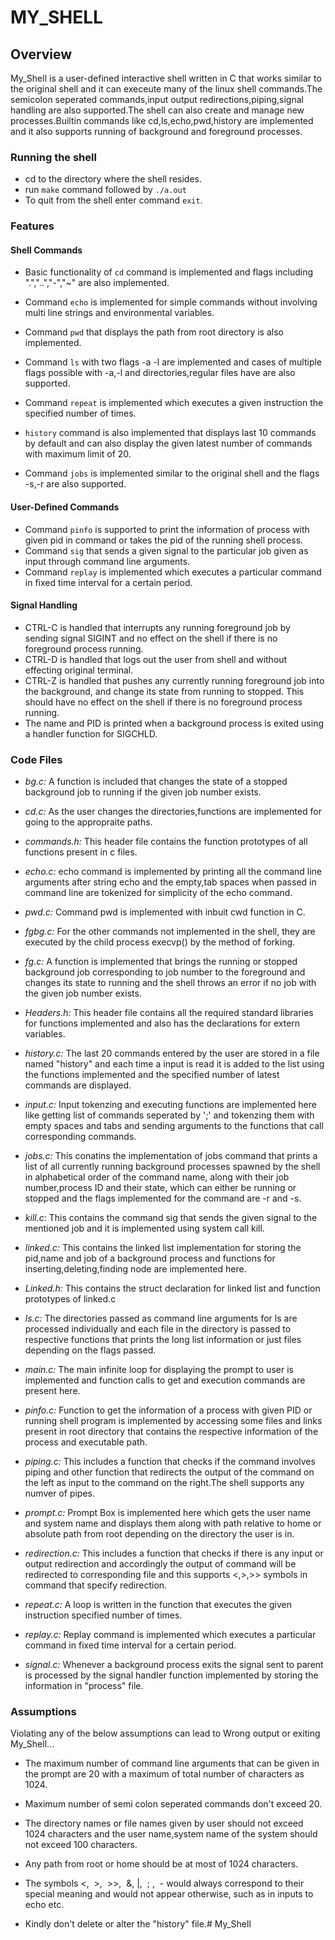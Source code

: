 # MY_SHELL

## Overview

My_Shell is a user-defined interactive shell written in C that works similar to the original shell and it can execeute many of the linux shell commands.The semicolon seperated commands,input output redirections,piping,signal handling are also supported.The shell can also create and manage new processes.Builtin commands like cd,ls,echo,pwd,history are implemented and it also supports running of background and foreground processes.


### Running the shell

* cd to the directory where the shell resides.
* run `make` command followed by `./a.out`
* To quit from the shell enter command `exit`.


### Features

#### Shell Commands
* Basic functionality of `cd` command is implemented and flags including ".","..","-","~" are also implemented.
* Command `echo` is implemented for simple commands without involving multi line strings and environmental variables.
* Command `pwd` that displays the path from root directory is also implemented.
* Command `ls` with two flags -a -l are implemented and cases of multiple flags possible with -a,-l and directories,regular files have are also supported.

* Command `repeat` is implemented which executes a given instruction the specified number of times.
* `history` command is also implemented that displays last 10 commands by default and can also display the given latest number of commands with maximum limit of 20.
* Command `jobs` is implemented similar to the original shell and the flags -s,-r are also supported.


#### User-Defined Commands

* Command `pinfo` is supported to print the information of process with given pid in command or takes the pid of the running shell process.
* Command `sig` that sends a given signal to the particular job given as input through command line arguments.
* Command `replay` is implemented which executes a particular command in fixed time interval for a certain period.


#### Signal Handling

* CTRL-C is handled that interrupts any running foreground job by sending signal SIGINT and no effect on the shell if there is no foreground process running.
* CTRL-D is handled that logs out the user from shell and without effecting original terminal.
* CTRL-Z is handled that pushes any currently running foreground job into the background, and change its state from running to stopped. This should have no effect on the shell if there is no foreground process running.
* The name and PID is printed when a background process is exited using a handler function for SIGCHLD.


### Code Files

* *bg.c:* A function is included that changes the state of a stopped background job to running if the given job number exists.

* *cd.c:* As the user changes the directories,functions are implemented for going to the appropraite paths.

* *commands.h:* This header file contains the function prototypes of all functions present in c files.

* *echo.c:* echo command is implemented by printing all the command line arguments after string echo and the empty,tab spaces when passed in command line are tokenized for simplicity of the echo command.

* *pwd.c:* Command pwd is implemented with inbuit cwd function in C.

* *fgbg.c:* For the other commands not implemented in the shell, they are executed by the child process execvp() by the method of forking.

* *fg.c:* A function is implemented that brings the running or stopped background job corresponding to ​job number​ to the foreground and changes its state to ​running and the shell throws an error if no job with the given job number exists.

* *Headers.h:* This header file contains all the required standard libraries for functions implemented and also has the declarations for extern variables.

* *history.c:* The last 20 commands entered by the user are stored in a file named "history" and each time a input is read it is added to the list using the functions implemented and the specified number of latest commands are displayed.

* *input.c:* Input tokenzing and executing functions are implemented here like getting list of commands seperated by ';' and tokenzing them with empty spaces and tabs and sending arguments to the functions that call corresponding commands.

* *jobs.c:* This conatins the implementation of jobs command that prints a list of all currently running background processes spawned by the shell in alphabetical order of the command name, along with their job number,process ID and their state, which can either be running​ or ​stopped​ and the flags implemented for the command are -r and -s.

* *kill.c*: This contains the command sig that sends the given signal to the mentioned job and it is implemented using system call kill.
* *linked.c:* This contains the linked list implementation for storing the pid,name and job of a background process and functions for inserting,deleting,finding node are implemented here.

* *Linked.h:* This contains the struct declaration for linked list and function prototypes of linked.c

* *ls.c:* The directories passed as command line arguments for ls are processed individually and each file in the directory is passed to respective functions that prints the long list information or just files depending on the flags passed.

* *main.c:* The main infinite loop for displaying the prompt to user is implemented and function calls to get and execution commands are present here.

* *pinfo.c:* Function to get the information of a process with given PID or running shell program is implemented by accessing some files and links present in root directory that contains the respective information of the process and executable path.

* *piping.c:* This includes a function that checks if the command involves piping and other function that redirects the output of the command on the left as input to the command on the right.The shell supports any numver of pipes.

* *prompt.c:* Prompt Box is implemented here which gets the user name and system name and displays them along with path relative to home or absolute path from root depending on the directory the user is in.

* *redirection.c:* This includes a function that checks if there is any input or output redirection and accordingly the output of command will be redirected to corresponding file and this supports <,>,>> symbols in command that specify redirection.

* *repeat.c:* A loop is written in the function that executes the given instruction specified number of times.

* *replay.c:* Replay command is implemented which executes a particular command in fixed time interval for a certain period.

* *signal.c:* Whenever a background process exits the signal sent to parent is processed by the signal handler function implemented by storing the information in "process" file.


### Assumptions

Violating any of the below assumptions can lead to Wrong output or exiting My_Shell...

-  The maximum number of command line arguments that can be given in the prompt are 20 with a maximum of total number of characters as 1024.

- Maximum number of semi colon seperated commands don't exceed 20.

-  The directory names or file names given by user should not exceed 1024 characters and the user name,system name of the system should not exceed 100 characters.

- Any path from root or home should be at most of 1024 characters.

- The symbols ​<, ​ >, ​ >>, ​ &​, ​|, ​ ; , ​ -​ would always correspond to their special meaning and would not appear otherwise, such as in inputs to echo etc.

- Kindly don't delete or alter the "history" file.# My_Shell
